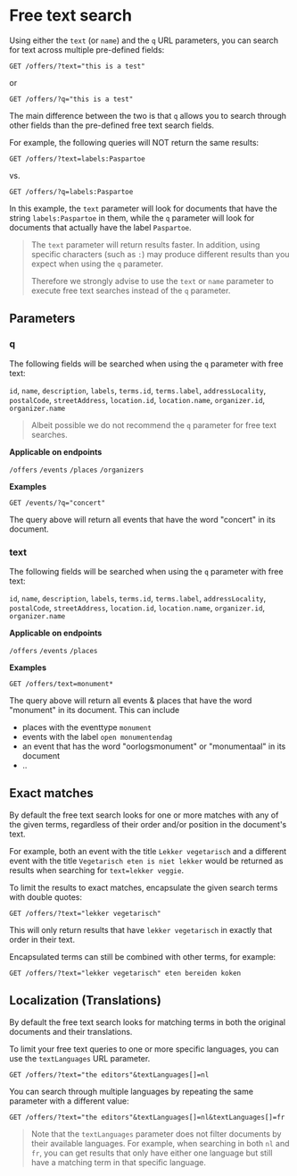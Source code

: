 # Free text search

Using either the `text` (or `name`) and the `q` URL parameters, you can search for text across multiple pre-defined fields:

```http
GET /offers/?text="this is a test"
```
or
```http
GET /offers/?q="this is a test"
```

The main difference between the two is that `q` allows you to search through other fields than the pre-defined free text search fields.

For example, the following queries will NOT return the same results:

```http
GET /offers/?text=labels:Paspartoe
```
vs.
```http
GET /offers/?q=labels:Paspartoe
```

In this example, the `text` parameter will look for documents that have the string `labels:Paspartoe` in them, while the `q` parameter will look for documents that actually have the label `Paspartoe`.

<!-- theme: warning -->
> The `text` parameter will return results faster. In addition, using specific characters (such as `:`) may produce different results than you expect when using the `q` parameter. 
> 
> Therefore we strongly advise to use the `text` or `name` parameter to execute free text searches instead of the `q` parameter. 

## Parameters
### q

The following fields will be searched when using the `q` parameter with free text:

`id`, `name`, `description`, `labels`, `terms.id`, `terms.label`, `addressLocality`, `postalCode`, `streetAddress`, `location.id`, `location.name`, `organizer.id`, `organizer.name`

> Albeit possible we do not recommend the `q` parameter for free text searches.

**Applicable on endpoints**

`/offers` `/events` `/places` `/organizers`

**Examples**

```http
GET /events/?q="concert"
```

The query above will return all events that have the word "concert" in its document.

### text

The following fields will be searched when using the `q` parameter with free text:

`id`, `name`, `description`, `labels`, `terms.id`, `terms.label`, `addressLocality`, `postalCode`, `streetAddress`, `location.id`, `location.name`, `organizer.id`, `organizer.name`

**Applicable on endpoints**

`/offers` `/events` `/places` 

**Examples**

```http
GET /offers/text=monument*
```

The query above will return all events & places that have the word "monument" in its document. This can include
* places with the eventtype `monument`
* events with the label `open monumentendag`
* an event that has the word "oorlogsmonument" or "monumentaal" in its document
* ..

## Exact matches

By default the free text search looks for one or more matches with any of the given terms, regardless of their order and/or position in the document's text.

For example, both an event with the title `Lekker vegetarisch` and a different event with the title `Vegetarisch eten is niet lekker` would be returned as results when searching for `text=lekker veggie`.

To limit the results to exact matches, encapsulate the given search terms with double quotes:

```http
GET /offers/?text="lekker vegetarisch"
```

This will only return results that have `lekker vegetarisch` in exactly that order in their text.

Encapsulated terms can still be combined with other terms, for example:

```http
GET /offers/?text="lekker vegetarisch" eten bereiden koken
```

## Localization \(Translations\)

By default the free text search looks for matching terms in both the original documents and their translations.

To limit your free text queries to one or more specific languages, you can use the `textLanguages` URL parameter.

```http
GET /offers/?text="the editors"&textLanguages[]=nl
```

You can search through multiple languages by repeating the same parameter with a different value:

```http
GET /offers/?text="the editors"&textLanguages[]=nl&textLanguages[]=fr
```

> Note that the `textLanguages` parameter does not filter documents by their available languages. For example, when searching in both `nl` and `fr`, you can get results that only have either one language but still have a matching term in that specific language.

